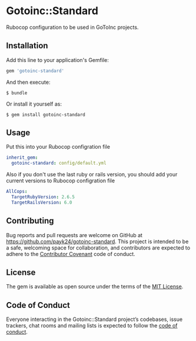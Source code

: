 # Gotoinc::Standard

Rubocop configuration to be used in GoToInc projects.

## Installation

Add this line to your application's Gemfile:

```ruby
gem 'gotoinc-standard'
```

And then execute:

    $ bundle

Or install it yourself as:

    $ gem install gotoinc-standard

## Usage

Put this into your Rubocop configration file

```yml
inherit_gem:
  gotoinc-standard: config/default.yml
```

Also if you don't use the last ruby or rails version, you should add your current versions to Rubocop configration file 

```yml
AllCops:
  TargetRubyVersion: 2.6.5
  TargetRailsVersion: 6.0
```

## Contributing

Bug reports and pull requests are welcome on GitHub at https://github.com/payk24/gotoinc-standard. This project is intended to be a safe, welcoming space for collaboration, and contributors are expected to adhere to the [Contributor Covenant](http://contributor-covenant.org) code of conduct.

## License

The gem is available as open source under the terms of the [MIT License](https://opensource.org/licenses/MIT).

## Code of Conduct

Everyone interacting in the Gotoinc::Standard project’s codebases, issue trackers, chat rooms and mailing lists is expected to follow the [code of conduct](https://github.com/[USERNAME]/gotoinc-standard/blob/master/CODE_OF_CONDUCT.md).
